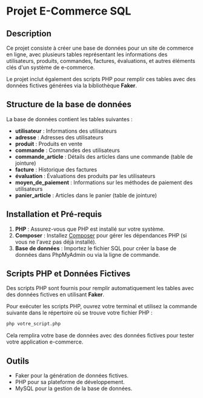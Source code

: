 # Projet E-Commerce SQL

## Description

Ce projet consiste à créer une base de données pour un site de commerce en ligne, avec plusieurs tables représentant les informations des utilisateurs, produits, commandes, factures, évaluations, et autres éléments clés d'un système de e-commerce.

Le projet inclut également des scripts PHP pour remplir ces tables avec des données fictives générées via la bibliothèque **Faker**.

## Structure de la base de données

La base de données contient les tables suivantes :

- **utilisateur** : Informations des utilisateurs
- **adresse** : Adresses des utilisateurs
- **produit** : Produits en vente
- **commande** : Commandes des utilisateurs
- **commande_article** : Détails des articles dans une commande (table de jointure)
- **facture** : Historique des factures
- **évaluation** : Évaluations des produits par les utilisateurs
- **moyen_de_paiement** : Informations sur les méthodes de paiement des utilisateurs
- **panier_article** : Articles dans le panier (table de jointure)

## Installation et Pré-requis

1. **PHP** : Assurez-vous que PHP est installé sur votre système.
2. **Composer** : Installez [Composer](https://getcomposer.org/) pour gérer les dépendances PHP (si vous ne l'avez pas déjà installé).
3. **Base de données** : Importez le fichier SQL pour créer la base de données dans PhpMyAdmin ou via la ligne de commande.

## Scripts PHP et Données Fictives

Des scripts PHP sont fournis pour remplir automatiquement les tables avec des données fictives en utilisant **Faker**.

Pour exécuter les scripts PHP, ouvrez votre terminal et utilisez la commande suivante dans le répertoire où se trouve votre fichier PHP :


````bash 
php votre_script.php
````

Cela remplira votre base de données avec des données fictives pour tester votre application e-commerce.

## Outils

- Faker pour la génération de données fictives.
- PHP pour sa plateforme de développement.
- MySQL pour la gestion de la base de données.
